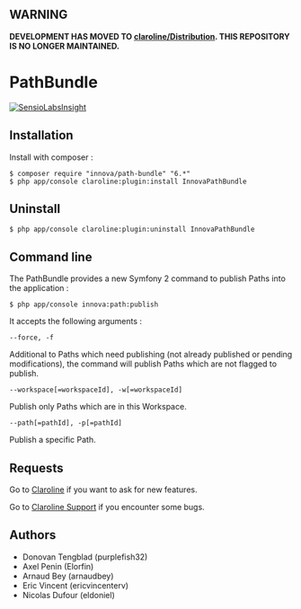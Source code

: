 WARNING
-------

**DEVELOPMENT HAS MOVED TO [claroline/Distribution](http://github.com/claroline/Distribution). 
THIS REPOSITORY IS NO LONGER MAINTAINED.**

# PathBundle

[![SensioLabsInsight](https://insight.sensiolabs.com/projects/717ec409-89d6-483b-ad4e-26e1ddb5edbc/small.png)](https://insight.sensiolabs.com/projects/717ec409-89d6-483b-ad4e-26e1ddb5edbc)

## Installation

Install with composer :

    $ composer require "innova/path-bundle" "6.*"
    $ php app/console claroline:plugin:install InnovaPathBundle

## Uninstall 

    $ php app/console claroline:plugin:uninstall InnovaPathBundle 

## Command line

The PathBundle provides a new Symfony 2 command to publish Paths into the application :

    $ php app/console innova:path:publish

It accepts the following arguments :

```
--force, -f
```

Additional to Paths which need publishing (not already published or pending modifications), the command will publish Paths which are not flagged to publish.

```
--workspace[=workspaceId], -w[=workspaceId]
```

Publish only Paths which are in this Workspace.

```
--path[=pathId], -p[=pathId]
```

Publish a specific Path.

## Requests

Go to [Claroline](https://github.com/claroline/Claroline/issues) if you want to ask for new features.

Go to [Claroline Support](https://github.com/claroline/ClaroSupport/issues) if you encounter some bugs.

## Authors

* Donovan Tengblad (purplefish32)
* Axel Penin (Elorfin)
* Arnaud Bey (arnaudbey)
* Eric Vincent (ericvincenterv)
* Nicolas Dufour (eldoniel)
